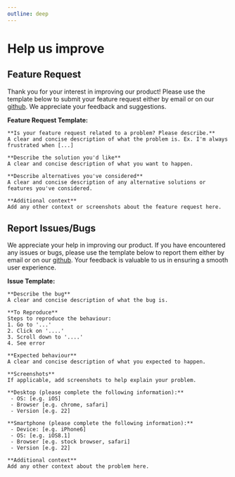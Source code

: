 ```yaml
---
outline: deep
---
```


# Help us improve

## Feature Request

Thank you for your interest in improving our product! Please use the template below to submit your feature request either by email or on our [github](https://github.com/Steinbeck-Lab/cheminformatics-python-microservice/issues). We appreciate your feedback and suggestions.

**Feature Request Template:**

```
**Is your feature request related to a problem? Please describe.**
A clear and concise description of what the problem is. Ex. I'm always frustrated when [...]

**Describe the solution you'd like**
A clear and concise description of what you want to happen.

**Describe alternatives you've considered**
A clear and concise description of any alternative solutions or features you've considered.

**Additional context**
Add any other context or screenshots about the feature request here.
```

## Report Issues/Bugs

We appreciate your help in improving our product. If you have encountered any issues or bugs, please use the template below to report them either by email or on our [github](https://github.com/Steinbeck-Lab/cheminformatics-python-microservice/issues). Your feedback is valuable to us in ensuring a smooth user experience.

**Issue Template:**

```
**Describe the bug**
A clear and concise description of what the bug is.

**To Reproduce**
Steps to reproduce the behaviour:
1. Go to '...'
2. Click on '....'
3. Scroll down to '....'
4. See error

**Expected behaviour**
A clear and concise description of what you expected to happen.

**Screenshots**
If applicable, add screenshots to help explain your problem.

**Desktop (please complete the following information):**
 - OS: [e.g. iOS]
 - Browser [e.g. chrome, safari]
 - Version [e.g. 22]

**Smartphone (please complete the following information):**
 - Device: [e.g. iPhone6]
 - OS: [e.g. iOS8.1]
 - Browser [e.g. stock browser, safari]
 - Version [e.g. 22]

**Additional context**
Add any other context about the problem here.
```